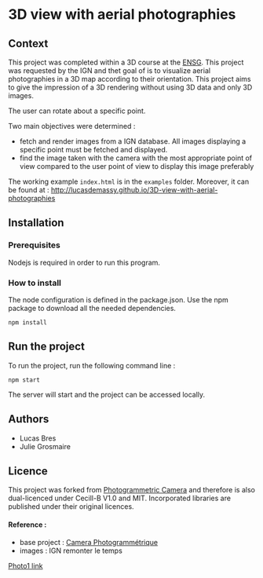 
# 3D view with aerial photographies

## Context
This project was completed within a 3D course at the [ENSG](http://www.ensg.eu/). This project was requested by the IGN and thet goal of is to visualize aerial photographies in a 3D map according to their orientation. This project aims to give the impression of a 3D rendering without using 3D data and only 3D images.

The user can rotate about a specific point.

Two main objectives were determined :
- fetch and render images from a IGN database. All images displaying a specific point must be fetched and displayed.
- find the image taken with the camera with the most appropriate point of view compared to the user point of view to display this image preferably

The working example `index.html` is in the `examples` folder. Moreover, it can be found at :  http://lucasdemassy.github.io/3D-view-with-aerial-photographies 

## Installation

### Prerequisites
Nodejs is required in order to run this program.

### How to install
The node configuration is defined in the package.json. Use the npm package to download all the needed dependencies.
```
npm install
```

## Run the project
To run the project, run the following command line :
```
npm start
```
The server will start and the project can be accessed locally. 

## Authors
- Lucas Bres 
- Julie Grosmaire

## Licence
This project was forked from [Photogrammetric Camera](https://github.com/itownsResearch/itowns-photogrammetric-camera) and therefore is also dual-licenced under Cecill-B V1.0 and MIT. Incorporated libraries are published under their original licences.

#### Reference :
- base project : [Camera Photogrammétrique](https://github.com/itownsResearch/itowns-photogrammetric-camera)
- images : IGN remonter le temps


[Photo1 link](https://wxs.ign.fr/02eikbvn4qqd6y1g5iiiq8fi/iipsrv.fcgi?FIF=DEMAT.PVA/2314-1701/IGNF_PVA_1-0__1960-09__C2314-1701_1960_CDP1575_0044.jp2&WID=1000&CVT=JPEG)
